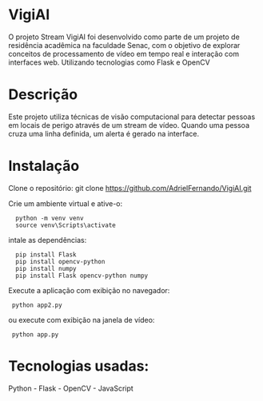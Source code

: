 # VigiAI
O projeto Stream VigiAI foi desenvolvido como parte de um projeto de residência acadêmica na faculdade Senac, com o objetivo de explorar conceitos de processamento de vídeo em tempo real e interação com interfaces web. Utilizando tecnologias como Flask e OpenCV

# Descrição
Este projeto utiliza técnicas de visão computacional para detectar pessoas em locais de perigo através de um stream de vídeo. Quando uma pessoa cruza uma linha definida, um alerta é gerado na interface.

# Instalação

  Clone o repositório: git clone https://github.com/AdrielFernando/VigiAI.git

  Crie um ambiente virtual e ative-o: 
  
      python -m venv venv 
      source venv\Scripts\activate

  intale as dependências: 

      pip install Flask
      pip install opencv-python
      pip install numpy
      pip install Flask opencv-python numpy

  Execute a aplicação com exibição no navegador: 

     python app2.py

  ou execute com exibição na janela de vídeo:

     python app.py

# Tecnologias usadas:

  Python -
  Flask -
  OpenCV -
  JavaScript
